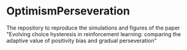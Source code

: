 # OptimismPerseveration
The repository to reproduce the simulations and figures of the paper "Evolving choice hysteresis in reinforcement learning: comparing the adaptive value of positivity bias and gradual perseveration"
